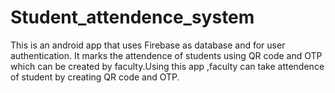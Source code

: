 # Student_attendence_system
This is an android app that uses Firebase as database and for user authentication. It marks the attendence of students using QR code and OTP which can be created by faculty.Using this app ,faculty can take attendence of student by creating QR code and OTP.
